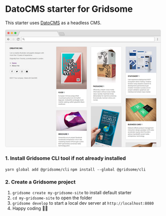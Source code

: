 # DatoCMS starter for Gridsome

This starter uses [DatoCMS](https://www.datocms.com) as a headless CMS.

![Preview](preview.png)

### 1. Install Gridsome CLI tool if not already installed

`yarn global add @gridsome/cli`
`npm install --global @gridsome/cli`

### 2. Create a Gridsome project

1. `gridsome create my-gridsome-site` to install default starter
2. `cd my-gridsome-site` to open the folder
3. `gridsome develop` to start a local dev server at `http://localhost:8080`
4. Happy coding 🎉🙌
